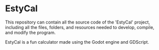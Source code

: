 # EstyCal
This repository can contain all the source code of the 'EstyCal' project, including all the files, folders, and resources needed to develop, compile, and modify the program.

EstyCal is a fun calculator made using the Godot engine and GDScript.
